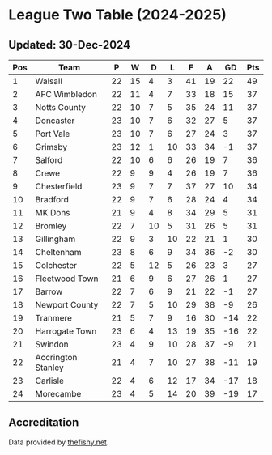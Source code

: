 # League Two Table (2024-2025)
## Updated: 30-Dec-2024

| Pos | Team | P | W | D | L | F | A | GD | Pts |
| --- | --- | --- | --- | --- | --- | --- | --- | --- | --- |
| 1 | Walsall | 22 | 15 | 4 | 3 | 41 | 19 | 22 | 49 |
| 2 | AFC Wimbledon | 22 | 11 | 4 | 7 | 33 | 18 | 15 | 37 |
| 3 | Notts County | 22 | 10 | 7 | 5 | 35 | 24 | 11 | 37 |
| 4 | Doncaster | 23 | 10 | 7 | 6 | 32 | 27 | 5 | 37 |
| 5 | Port Vale | 23 | 10 | 7 | 6 | 27 | 24 | 3 | 37 |
| 6 | Grimsby | 23 | 12 | 1 | 10 | 33 | 34 | -1 | 37 |
| 7 | Salford | 22 | 10 | 6 | 6 | 26 | 19 | 7 | 36 |
| 8 | Crewe | 22 | 9 | 9 | 4 | 26 | 19 | 7 | 36 |
| 9 | Chesterfield | 23 | 9 | 7 | 7 | 37 | 27 | 10 | 34 |
| 10 | Bradford | 22 | 9 | 7 | 6 | 28 | 24 | 4 | 34 |
| 11 | MK Dons | 21 | 9 | 4 | 8 | 34 | 29 | 5 | 31 |
| 12 | Bromley | 22 | 7 | 10 | 5 | 31 | 26 | 5 | 31 |
| 13 | Gillingham | 22 | 9 | 3 | 10 | 22 | 21 | 1 | 30 |
| 14 | Cheltenham | 23 | 8 | 6 | 9 | 34 | 36 | -2 | 30 |
| 15 | Colchester | 22 | 5 | 12 | 5 | 26 | 23 | 3 | 27 |
| 16 | Fleetwood Town | 21 | 6 | 9 | 6 | 27 | 26 | 1 | 27 |
| 17 | Barrow | 22 | 7 | 6 | 9 | 21 | 22 | -1 | 27 |
| 18 | Newport County | 22 | 7 | 5 | 10 | 29 | 38 | -9 | 26 |
| 19 | Tranmere | 21 | 5 | 7 | 9 | 16 | 30 | -14 | 22 |
| 20 | Harrogate Town | 23 | 6 | 4 | 13 | 19 | 35 | -16 | 22 |
| 21 | Swindon | 23 | 4 | 9 | 10 | 28 | 37 | -9 | 21 |
| 22 | Accrington Stanley | 21 | 4 | 7 | 10 | 27 | 38 | -11 | 19 |
| 23 | Carlisle | 22 | 4 | 6 | 12 | 17 | 34 | -17 | 18 |
| 24 | Morecambe | 23 | 4 | 5 | 14 | 20 | 39 | -19 | 17 |

## Accreditation 

Data provided by [thefishy.net](https://www.thefishy.net/).